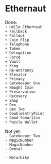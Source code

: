 # Ethernaut  
Done:  
`+ Hello Ethernaut`  
`+ Fallback`  
`+ Fallout`  
`+ Coin Flip`  
`+ Telephone`  
`+ Token`  
`+ Delegation`  
`+ Force`  
`+ Vault`  
`+ King`  
`+ Re-entrancy`  
`+ Elevator`  
`+ Privacy`  
`+ Gatekeeper One`  
`+ Naught Coin`  
`+ Preservation`  
`+ Recovery`  
`+ Shop`  
`+ Dex`  
`+ Dex Two`  
`+ DoubleEntryPoint`  
`+ Good Samaritan`  
`+ Puzzle Wallet`  

Not yet:  
`- Gatekeeper Two`  
`- MagicNumber`  
`- MagicNumber`  
`- Denial`  

`- Motorbike`  
